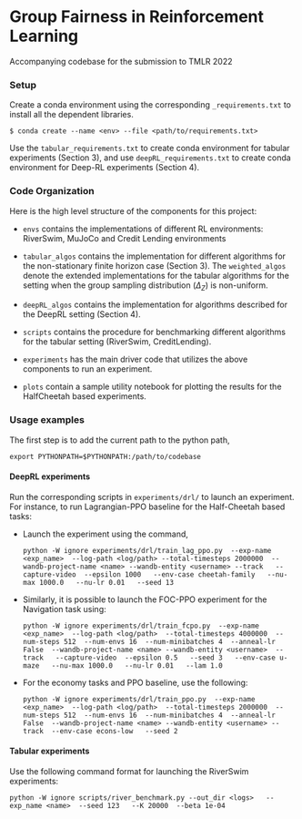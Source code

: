 # Group Fairness in Reinforcement Learning  

Accompanying codebase for the submission to TMLR 2022

### Setup

Create a conda environment using the corresponding `_requirements.txt` to install all the dependent libraries.

```
$ conda create --name <env> --file <path/to/requirements.txt>
```

Use the `tabular_requirements.txt` to create conda environment for tabular experiments (Section 3), and use `deepRL_requirements.txt` to create conda environment for Deep-RL experiments (Section 4).

### Code Organization

Here is the high level structure of the components for this project:

- `envs` contains the implementations of different RL environments: RiverSwim, MuJoCo and Credit Lending environments
- `tabular_algos` contains the implementation for different algorithms for the  non-stationary finite horizon case (Section 3). The `weighted_algos` denote the extended implementations for the tabular algorithms for the setting when the group sampling distribution ($\Delta_{Z}$) is non-uniform.

- `deepRL_algos` contains the implementation for algorithms described for the DeepRL setting (Section 4).

- `scripts` contains the procedure for benchmarking different algorithms for the tabular setting (RiverSwim, CreditLending).

- `experiments` has the main driver code that utilizes the above components to run an experiment.

- `plots` contain a sample utility notebook for plotting the results for the HalfCheetah based experiments.

  
### Usage examples 

The first step is to add the current path to the python path, 
```
export PYTHONPATH=$PYTHONPATH:/path/to/codebase
``` 

#### DeepRL experiments

Run the corresponding scripts in `experiments/drl/` to launch an experiment. For instance,
to run Lagrangian-PPO baseline for the Half-Cheetah based tasks:
 
   
* Launch the experiment using the command,
    ```
    python -W ignore experiments/drl/train_lag_ppo.py  --exp-name <exp_name>  --log-path <log/path> --total-timesteps 2000000  --wandb-project-name <name> --wandb-entity <username> --track   --capture-video  --epsilon 1000   --env-case cheetah-family   --nu-max 1000.0   --nu-lr 0.01   --seed 13
    
    ```

* Similarly, it is possible to launch the FOC-PPO experiment for the Navigation task using:
    ```
    python -W ignore experiments/drl/train_fcpo.py  --exp-name <exp_name>  --log-path <log/path>  --total-timesteps 4000000  --num-steps 512  --num-envs 16  --num-minibatches 4  --anneal-lr False  --wandb-project-name <name> --wandb-entity <username>  --track   --capture-video  --epsilon 0.5   --seed 3   --env-case u-maze   --nu-max 1000.0   --nu-lr 0.01   --lam 1.0 
    ```

* For the economy tasks and PPO baseline, use the following:
    ```
    python -W ignore experiments/drl/train_ppo.py  --exp-name <exp_name>  --log-path <log/path>  --total-timesteps 2000000  --num-steps 512  --num-envs 16  --num-minibatches 4  --anneal-lr False  --wandb-project-name <name> --wandb-entity <username> --track  --env-case econs-low   --seed 2
    ```

#### Tabular experiments

Use the following command format for launching the RiverSwim experiments: 
```
python -W ignore scripts/river_benchmark.py --out_dir <logs>   --exp_name <name>  --seed 123   --K 20000  --beta 1e-04
 
```


